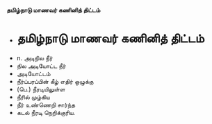 **தமிழ்நாடு மாணவர் கணினித் திட்டம்**
- # தமிழ்நாடு மாணவர் கணினித் திட்டம்
- n. அடிநில நீர்
- நில அடியோட்ட நீர்
- அடியோட்டம்
- நீர்ப்பரப்பின் கீழ் எதிர் ஒழுக்கு
- (பெ.) நீரடியிலுள்ள
- நீரில் முழ்கிய
- நீர் உண்ணெறி சார்ந்த
- கடல் நீரடி நெறிக்குரிய.

